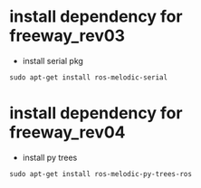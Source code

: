 # install dependency for freeway_rev03
- install serial pkg
```
sudo apt-get install ros-melodic-serial
```

# install dependency for freeway_rev04
- install py trees
```
sudo apt-get install ros-melodic-py-trees-ros
```
